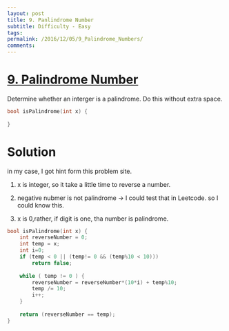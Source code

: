 ```yaml
---
layout: post
title: 9. Panlindrome Number
subtitle: Difficulty - Easy
tags:
permalink: /2016/12/05/9_Palindrome_Numbers/
comments:
---
```


# [9. Palindrome Number](https://leetcode.com/problems/palindrome-number/)

Determine whether an interger is a palindrome. Do this without extra space. 

```c
bool isPalindrome(int x) {
    
}
```
# Solution

in my case, I got hint form this problem site. 

  1. x is integer, so it take a little time to reverse a number. 
  
  2. negative nubmer is not palindrome  -> I could test that in Leetcode. so I could know this. 
  
  3. x is 0,rather, if digit is one, tha number is palindrome.

```c
bool isPalindrome(int x) {
    int reverseNumber = 0; 
    int temp = x;
    int i=0;
    if (temp < 0 || (temp!= 0 && (temp%10 < 10)))
        return false;
    
    while ( temp != 0 ) {
        reverseNumber = reverseNumber*(10*i) + temp%10;
        temp /= 10; 
        i++;
    }
    
    return (reverseNumber == temp);
}
```

